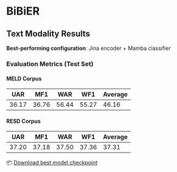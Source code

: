 # BiBiER

## Text Modality Results

**Best-performing configuration**: Jina encoder + Mamba classifier

### Evaluation Metrics (Test Set)

#### MELD Corpus

| UAR   | MF1   | WAR   | WF1   | Average |
|-------|-------|-------|-------|---------|
| 36.17 | 36.76 | 56.44 | 55.27 | 46.16   |

#### RESD Corpus

| UAR   | MF1   | WAR   | WF1   | Average |
|-------|-------|-------|-------|---------|
| 37.20 | 37.18 | 37.50 | 37.36 | 37.31   |

📦 [Download best model checkpoint](https://drive.google.com/file/d/1hiDBKrMIJaUJdKnVZbG4tuv6oqykQAS0/view?usp=drive_link)
